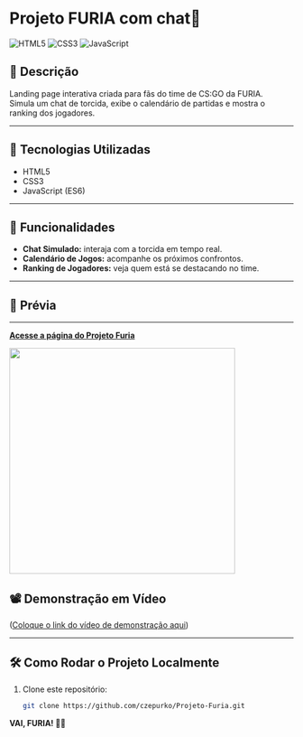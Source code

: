 # Projeto FURIA com chat🖤

![HTML5](https://img.shields.io/badge/HTML5-E34F26?style=for-the-badge&logo=html5&logoColor=white)
![CSS3](https://img.shields.io/badge/CSS3-1572B6?style=for-the-badge&logo=css3&logoColor=white)
![JavaScript](https://img.shields.io/badge/JavaScript-F7DF1E?style=for-the-badge&logo=javascript&logoColor=black)


## 📑 Descrição

Landing page interativa criada para fãs do time de CS:GO da FURIA.  
Simula um chat de torcida, exibe o calendário de partidas e mostra o ranking dos jogadores.

---

## 🚀 Tecnologias Utilizadas

- HTML5
- CSS3
- JavaScript (ES6)

---

## 🎯 Funcionalidades

- **Chat Simulado:** interaja com a torcida em tempo real.
- **Calendário de Jogos:** acompanhe os próximos confrontos.
- **Ranking de Jogadores:** veja quem está se destacando no time.

---

## 📸 Prévia

---

[**Acesse a página do Projeto Furia**](https://projeto-furia.vercel.app/)

<img src="https://github.com/user-attachments/assets/4c4ce15d-20f4-4f38-ba4f-b784182998f7" width="400">

## 📽 Demonstração em Vídeo

([Coloque o link do vídeo de demonstração aqui](https://youtu.be/TxIJBeLby2w))

---

## 🛠️ Como Rodar o Projeto Localmente

1. Clone este repositório:
   ```bash
   git clone https://github.com/czepurko/Projeto-Furia.git


**VAI, FURIA! 🐾🔥**
